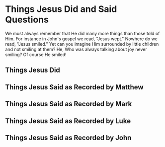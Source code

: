 <!-- NOTES HERE ARE INCOMPLETE, NEED TO BE TYPED FROM HARD COPY-->
# Things Jesus Did and Said Questions

We must always remember that He did many more things than those told of Him. For instance in John's gospel we read, "Jesus wept." Nowhere do we read, "Jesus smiled." Yet can you imagine Him surrounded by little children and not smiling at them? He, Who was always talking about joy never smiling? Of course He smiled!

## Things Jesus Did

## Things Jesus Said as Recorded by Matthew

## Things Jesus Said as Recorded by Mark

## Things Jesus Said as Recorded by Luke

## Things Jesus Said as Recorded by John
